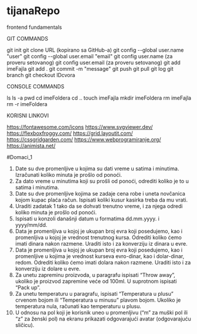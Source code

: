 # tijanaRepo
frontend fundamentals

GIT COMMANDS

git init
git clone URL (kopirano sa GitHub-a)
git config --global user.name "user"
git config --global user.email "email"
git config user.name (za proveru setovanog)
git config user.email (za proveru setovanog)
git add imeFajla
git add .
git commit -m "message"
git push
git pull
git log
git branch
git checkout IDcvora

CONSOLE COMMANDS

ls
ls -a
pwd
cd imeFoldera
cd ..
touch imeFajla
mkdir imeFoldera
rm imeFajla
rm -r imeFoldera

KORISNI LINKOVI

https://fontawesome.com/icons
https://www.svgviewer.dev/
https://flexboxfroggy.com/
https://grid.layoutit.com/
https://cssgridgarden.com/
https://www.webprogramiranje.org/
https://animista.net/

#Domaci_1

1. Date su dve promenljive u kojima su dati vreme u satima i minutima. Izračunati koliko minuta je prošlo od ponoći.
2. Za dato vreme u minutima koji su prošli od ponoći, odrediti koliko je to u satima i minutima.
3. Date su dve promenljive kojima se zadaje cena robe i uneta novčanica kojom kupac plaća račun. Ispisati koliki kusur kasirka treba da mu vrati.
4. Uraditi zadatak 1 tako da se dohvati trenutno vreme, i za njega odredi koliko minuta je prošlo od ponoći.
5. Ispisati u konzoli današnji datum u formatima dd.mm.yyyy. i yyyy/mm/dd.
6. Data je promenljiva u kojoj je ukupan broj evra koji posedujemo, kao i promenljiva u kojoj je vrednost trenutnog kursa. Odrediti koliko ćemo imati dinara nakon razmene. Uraditi isto i za konverziju iz dinara u evre.
7. Data je promenljiva u kojoj je ukupan broj evra koji posedujemo, kao i promenljive u kojima je vrednost kurseva evro-dinar, kao i dolar-dinar, redom. Odrediti koliko ćemo imati dolara nakon razmene. Uraditi isto i za konverziju iz dolare u evre.
8. Za unetu zapreminu proizvoda, u paragrafu ispisati “Throw away”, ukoliko je proizvod zapremine veće od 100ml. U suprotnom ispisati “Pack up”.
9. Za unetu temperaturu u paragrafu, ispisati “Temperatura u plusu” crvenom bojom ili “Temperatura u minusu” plavom bojom. Ukoliko je temperatura nula, računati kao temperaturu u plusu.
10. U odnosu na pol koji je korisnik uneo u promenljivu (“m” za muški pol ili “z” za ženski pol) na ekranu prikazati odgovarajući avatar (odgovarajuću sličicu).